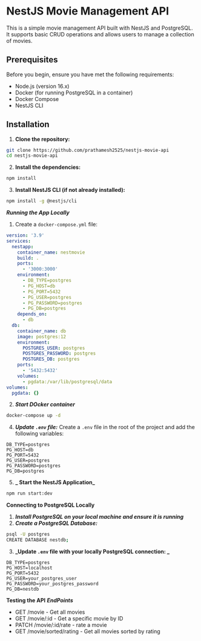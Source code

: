 # NestJS Movie Management API

This is a simple movie management API built with NestJS and PostgreSQL. It supports basic CRUD operations and allows users to manage a collection of movies.

## Prerequisites

Before you begin, ensure you have met the following requirements:

- Node.js (version 16.x)
- Docker (for running PostgreSQL in a container)
- Docker Compose
- NestJS CLI

## Installation

1. **Clone the repository:**

```sh
git clone https://github.com/prathamesh2525/nestjs-movie-api
cd nestjs-movie-api
```

2. **Install the dependencies:**

```sh
npm install
```

3. **Install NestJS CLI (if not already installed):**

```sh
npm install -g @nestjs/cli

```

**_Running the App Locally_**

1. Create a `docker-compose.yml` file:

```yml
version: '3.9'
services:
  nestapp:
    container_name: nestmovie
    build: .
    ports:
      - '3000:3000'
    environment:
      - DB_TYPE=postgres
      - PG_HOST=db
      - PG_PORT=5432
      - PG_USER=postgres
      - PG_PASSWORD=postgres
      - PG_DB=postgres
    depends_on:
      - db
  db:
    container_name: db
    image: postgres:12
    environment:
      POSTGRES_USER: postgres
      POSTGRES_PASSWORD: postgres
      POSTGRES_DB: postgres
    ports:
      - '5432:5432'
    volumes:
      - pgdata:/var/lib/postgresql/data
volumes:
  pgdata: {}
```

2. **_Start DOcker container_**

```sh
docker-compose up -d
```

4. **_Update `.env` file:_**
   Create a `.env` file in the root of the project and add the following variables:

```env
DB_TYPE=postgres
PG_HOST=db
PG_PORT=5432
PG_USER=postgres
PG_PASSWORD=postgres
PG_DB=postgres

```

5. **_ Start the NestJS Application_**

```sh
npm run start:dev
```

**Connecting to PostgreSQL Locally**

1. **_Install PostgreSQL on your local machine and ensure it is running_**
2. **_Create a PostgreSQL Database:_**

```sh
psql -U postgres
CREATE DATABASE nestdb;
```

3. **_Update `.env` file with your locally PostgreSQL connection: _**

```env
DB_TYPE=postgres
PG_HOST=localhost
PG_PORT=5432
PG_USER=your_postgres_user
PG_PASSWORD=your_postgres_password
PG_DB=nestdb

```

**Testing the API**
**_EndPoints_**

- GET /movie - Get all movies
- GET /movie/:id - Get a specific movie by ID
- PATCH /movie/:id/rate - rate a movie
- GET /movie/sorted/rating - Get all movies sorted by rating
